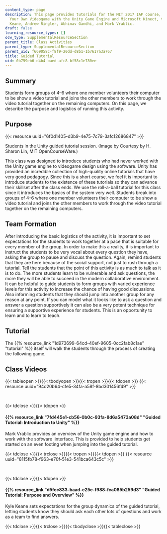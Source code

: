 ```yaml
---
content_type: page
description: This page provides tutorials for the MIT 2017 IAP course, Learn to Build
  Your Own Videogame with the Unity Game Engine and Microsoft Kinect, taught by Kyle
  Keane, Andrew Ringler, Abhinav Gandhi, and Mark Vrablic.
draft: false
learning_resource_types: []
ocw_type: SupplementalResourceSection
parent_title: Class Activities
parent_type: SupplementalResourceSection
parent_uid: f669058c-f8f9-20dd-d8b1-1b7617a3a767
title: Guided Tutorial
uid: 0b759eb6-d4b4-baed-afc8-bf58c1e780ee
---
```

## Summary

Students form groups of 4–6 where one member volunteers their computer to be show a video tutorial and joins the other members to work through the video tutorial together on the remaining computers. On this page, we describe the purpose and logistics of running this activity.

## Purpose

{{< resource uuid="6f0d1405-d3b9-4e75-7c79-3afc12686847" >}}

Students in the Unity guided tutorial session. (Image by Courtesy by H. Sharon Lin, MIT OpenCourseWare.)

This class was designed to introduce students who had never worked with the Unity game engine to videogame design using the software. Unity has provided an incredible collection of high-quality online tutorials that have very good pedagogy. Since this is a short course, we feel it is important to introduce students to the existence of these tutorials so they can advance their skillset after the class ends. We use the roll-a-ball tutorial for this class since it introduces the basics of the system very well. Students break into groups of 4–6 where one member volunteers their computer to be show a video tutorial and joins the other members to work through the video tutorial together on the remaining computers.

## Team Formation

After introducing the basic logistics of the activity, it is important to set expectations for the students to work together at a pace that is suitable for every member of the group. In order to make this a reality, it is important to instruct the students to be very vocal about every question they have, asking the group to pause and discuss the question. Again, remind students that they are here because of the social support, not just to rush through a tutorial. Tell the students that the point of this activity is as much to talk as it is to do. The more students learn to be vulnerable and ask questions, the more they will be able to succeed in the modern collaborative environment. It can be helpful to guide students to form groups with varied experience levels for this activity to increase the chance of having good discussions. Also informing students that they should jump into another group for any reason at any point. If you can model what it looks like to ask a question and answer a question supportively it can also be a very potent technique for ensuring a supportive experience for students. This is an opportunity to learn and to learn to teach.

## Tutorial

The {{% resource_link "1d973699-64cd-40ef-9605-0cc2fab8c1ae" "tutorial" %}} itself will walk the students through the process of creating the following game.

## Class Videos

{{< tableopen >}}{{< tbodyopen >}}{{< tropen >}}{{< tdopen >}}
{{< resource uuid="94d20b64-cfe5-34fa-a58f-8bd301456f49" >}}

 

{{< tdclose >}}{{< tdopen >}}

#### {{% resource_link "7fd445e1-cb56-0b0c-93fa-8d6a5473a08d" "Guided Tutorial: Introduction to Unity" %}}

Mark Vrablic provides an overview of the Unity game engine and how to work with the software  interface. This is provided to help students get started on an even footing when jumping into the guided tutorial.

{{< tdclose >}}{{< trclose >}}{{< tropen >}}{{< tdopen >}}
{{< resource uuid="8115fb78-f963-e70f-51e3-541bca643c5c" >}}

 

{{< tdclose >}}{{< tdopen >}}

#### {{% resource_link "d5fec833-baad-e25e-f988-fca085b259d3" "Guided Tutorial: Purpose and Overview" %}}

Kyle Keane sets expectations for the group dynamics of the guided tutorial, letting students know they should ask each other lots of questions and work as a team to find answers.

{{< tdclose >}}{{< trclose >}}{{< tbodyclose >}}{{< tableclose >}}